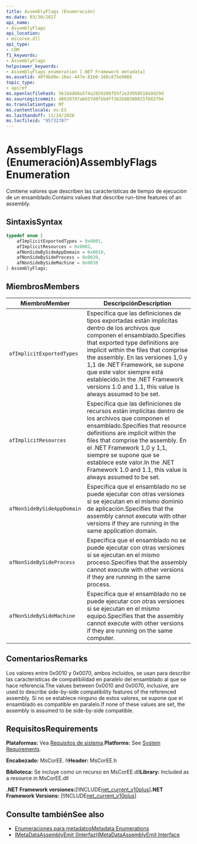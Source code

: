 ```yaml
---
title: AssemblyFlags (Enumeración)
ms.date: 03/30/2017
api_name:
- AssemblyFlags
api_location:
- mscoree.dll
api_type:
- COM
f1_keywords:
- AssemblyFlags
helpviewer_keywords:
- AssemblyFlags enumeration [.NET Framework metadata]
ms.assetid: 40f9bd9e-16ec-447e-81b0-168c875e9866
topic_type:
- apiref
ms.openlocfilehash: 561b4d68a574a2859286fb5f2e2d950518a9d29d
ms.sourcegitcommit: d8020797a6657d0fbbdff362b80300815f682f94
ms.translationtype: MT
ms.contentlocale: es-ES
ms.lasthandoff: 11/24/2020
ms.locfileid: "95732787"
---
```

# <a name="assemblyflags-enumeration"></a><span data-ttu-id="8e0ae-102">AssemblyFlags (Enumeración)</span><span class="sxs-lookup"><span data-stu-id="8e0ae-102">AssemblyFlags Enumeration</span></span>

<span data-ttu-id="8e0ae-103">Contiene valores que describen las características de tiempo de ejecución de un ensamblado.</span><span class="sxs-lookup"><span data-stu-id="8e0ae-103">Contains values that describe run-time features of an assembly.</span></span>  
  
## <a name="syntax"></a><span data-ttu-id="8e0ae-104">Sintaxis</span><span class="sxs-lookup"><span data-stu-id="8e0ae-104">Syntax</span></span>  
  
```cpp  
typedef enum {  
    afImplicitExportedTypes = 0x0001,  
    afImplicitResources = 0x0002,  
    afNonSideBySideAppDomain = 0x0010,  
    afNonSideBySideProcess = 0x0020,  
    afNonSideBySideMachine = 0x0030  
} AssemblyFlags;  
```  
  
## <a name="members"></a><span data-ttu-id="8e0ae-105">Miembros</span><span class="sxs-lookup"><span data-stu-id="8e0ae-105">Members</span></span>  
  
|<span data-ttu-id="8e0ae-106">Miembro</span><span class="sxs-lookup"><span data-stu-id="8e0ae-106">Member</span></span>|<span data-ttu-id="8e0ae-107">Descripción</span><span class="sxs-lookup"><span data-stu-id="8e0ae-107">Description</span></span>|  
|------------|-----------------|  
|`afImplicitExportedTypes`|<span data-ttu-id="8e0ae-108">Especifica que las definiciones de tipos exportadas están implícitas dentro de los archivos que componen el ensamblado.</span><span class="sxs-lookup"><span data-stu-id="8e0ae-108">Specifies that exported type definitions are implicit within the files that comprise the assembly.</span></span> <span data-ttu-id="8e0ae-109">En las versiones 1,0 y 1,1 de .NET Framework, se supone que este valor siempre está establecido.</span><span class="sxs-lookup"><span data-stu-id="8e0ae-109">In the .NET Framework versions 1.0 and 1.1, this value is always assumed to be set.</span></span>|  
|`afImplicitResources`|<span data-ttu-id="8e0ae-110">Especifica que las definiciones de recursos están implícitas dentro de los archivos que componen el ensamblado.</span><span class="sxs-lookup"><span data-stu-id="8e0ae-110">Specifies that resource definitions are implicit within the files that comprise the assembly.</span></span> <span data-ttu-id="8e0ae-111">En el .NET Framework 1,0 y 1,1, siempre se supone que se establece este valor.</span><span class="sxs-lookup"><span data-stu-id="8e0ae-111">In the .NET Framework 1.0 and 1.1, this value is always assumed to be set.</span></span>|  
|`afNonSideBySideAppDomain`|<span data-ttu-id="8e0ae-112">Especifica que el ensamblado no se puede ejecutar con otras versiones si se ejecutan en el mismo dominio de aplicación.</span><span class="sxs-lookup"><span data-stu-id="8e0ae-112">Specifies that the assembly cannot execute with other versions if they are running in the same application domain.</span></span>|  
|`afNonSideBySideProcess`|<span data-ttu-id="8e0ae-113">Especifica que el ensamblado no se puede ejecutar con otras versiones si se ejecutan en el mismo proceso.</span><span class="sxs-lookup"><span data-stu-id="8e0ae-113">Specifies that the assembly cannot execute with other versions if they are running in the same process.</span></span>|  
|`afNonSideBySideMachine`|<span data-ttu-id="8e0ae-114">Especifica que el ensamblado no se puede ejecutar con otras versiones si se ejecutan en el mismo equipo.</span><span class="sxs-lookup"><span data-stu-id="8e0ae-114">Specifies that the assembly cannot execute with other versions if they are running on the same computer.</span></span>|  
  
## <a name="remarks"></a><span data-ttu-id="8e0ae-115">Comentarios</span><span class="sxs-lookup"><span data-stu-id="8e0ae-115">Remarks</span></span>  

 <span data-ttu-id="8e0ae-116">Los valores entre 0x0010 y 0x0070, ambos incluidos, se usan para describir las características de compatibilidad en paralelo del ensamblado al que se hace referencia.</span><span class="sxs-lookup"><span data-stu-id="8e0ae-116">The values between 0x0010 and 0x0070, inclusive, are used to describe side-by-side compatibility features of the referenced assembly.</span></span> <span data-ttu-id="8e0ae-117">Si no se establece ninguno de estos valores, se supone que el ensamblado es compatible en paralelo.</span><span class="sxs-lookup"><span data-stu-id="8e0ae-117">If none of these values are set, the assembly is assumed to be side-by-side compatible.</span></span>  
  
## <a name="requirements"></a><span data-ttu-id="8e0ae-118">Requisitos</span><span class="sxs-lookup"><span data-stu-id="8e0ae-118">Requirements</span></span>  

 <span data-ttu-id="8e0ae-119">**Plataformas:** Vea [Requisitos de sistema](../../get-started/system-requirements.md).</span><span class="sxs-lookup"><span data-stu-id="8e0ae-119">**Platforms:** See [System Requirements](../../get-started/system-requirements.md).</span></span>  
  
 <span data-ttu-id="8e0ae-120">**Encabezado:** MsCorEE. h</span><span class="sxs-lookup"><span data-stu-id="8e0ae-120">**Header:** MsCorEE.h</span></span>  
  
 <span data-ttu-id="8e0ae-121">**Biblioteca:** Se incluye como un recurso en MsCorEE.dll</span><span class="sxs-lookup"><span data-stu-id="8e0ae-121">**Library:** Included as a resource in MsCorEE.dll</span></span>  
  
 <span data-ttu-id="8e0ae-122">**.NET Framework versiones:**[!INCLUDE[net_current_v10plus](../../../../includes/net-current-v10plus-md.md)]</span><span class="sxs-lookup"><span data-stu-id="8e0ae-122">**.NET Framework Versions:** [!INCLUDE[net_current_v10plus](../../../../includes/net-current-v10plus-md.md)]</span></span>  
  
## <a name="see-also"></a><span data-ttu-id="8e0ae-123">Consulte también</span><span class="sxs-lookup"><span data-stu-id="8e0ae-123">See also</span></span>

- [<span data-ttu-id="8e0ae-124">Enumeraciones para metadatos</span><span class="sxs-lookup"><span data-stu-id="8e0ae-124">Metadata Enumerations</span></span>](metadata-enumerations.md)
- [<span data-ttu-id="8e0ae-125">IMetaDataAssemblyEmit (Interfaz)</span><span class="sxs-lookup"><span data-stu-id="8e0ae-125">IMetaDataAssemblyEmit Interface</span></span>](imetadataassemblyemit-interface.md)
